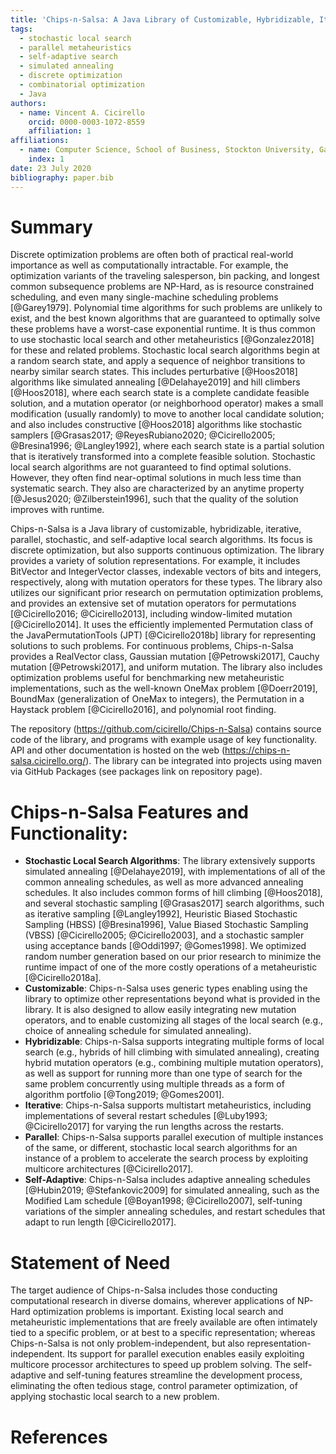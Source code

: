 ```yaml
---
title: 'Chips-n-Salsa: A Java Library of Customizable, Hybridizable, Iterative, Parallel, Stochastic, and Self-Adaptive Local Search Algorithms'
tags:
  - stochastic local search
  - parallel metaheuristics
  - self-adaptive search
  - simulated annealing
  - discrete optimization
  - combinatorial optimization
  - Java
authors:
  - name: Vincent A. Cicirello
    orcid: 0000-0003-1072-8559
    affiliation: 1
affiliations:
  - name: Computer Science, School of Business, Stockton University, Galloway, NJ 08205
    index: 1
date: 23 July 2020
bibliography: paper.bib
---
```


# Summary

Discrete optimization problems are often both of practical real-world importance as well as computationally intractable. For example, the optimization variants of the traveling salesperson, bin packing, and longest common subsequence problems are NP-Hard, as is resource constrained scheduling, and even many single-machine scheduling problems [@Garey1979]. Polynomial time algorithms for such problems are unlikely to exist, and the best known algorithms that are guaranteed to optimally solve these problems have a worst-case exponential runtime. It is thus common to use stochastic local search and other metaheuristics [@Gonzalez2018] for these and related problems. Stochastic local search algorithms begin at a random search state, and apply a sequence of neighbor transitions to nearby similar search states. This includes perturbative [@Hoos2018] algorithms like simulated annealing [@Delahaye2019] and hill climbers [@Hoos2018], where each search state is a complete candidate feasible solution, and a mutation operator (or neighborhood operator) makes a small modification (usually randomly) to move to another local candidate solution; and also includes constructive [@Hoos2018] algorithms like stochastic samplers [@Grasas2017; @ReyesRubiano2020; @Cicirello2005; @Bresina1996; @Langley1992], where each search state is a partial solution that is iteratively transformed into a complete feasible solution. Stochastic local search algorithms are not guaranteed to find optimal solutions. However, they often find near-optimal solutions in much less time than systematic search. They also are characterized by an anytime property [@Jesus2020; @Zilberstein1996], such that the quality of the solution improves with runtime.

Chips-n-Salsa is a Java library of customizable, hybridizable, iterative, parallel, stochastic, and self-adaptive local search algorithms. Its focus is discrete optimization, but also supports continuous optimization. The library provides a variety of solution representations. For example, it includes BitVector and IntegerVector classes, indexable vectors of bits and integers, respectively, along with mutation operators for these types. The library also utilizes our significant prior research on permutation optimization problems, and provides an extensive set of mutation operators for permutations [@Cicirello2016; @Cicirello2013], including window-limited mutation [@Cicirello2014]. It uses the efficiently implemented Permutation class of the JavaPermutationTools (JPT) [@Cicirello2018b] library for representing solutions to such problems. For continuous problems, Chips-n-Salsa provides a RealVector class, Gaussian mutation [@Petrowski2017], Cauchy mutation [@Petrowski2017], and uniform mutation. The library also includes optimization problems useful for benchmarking new metaheuristic implementations, such as the well-known OneMax problem [@Doerr2019], BoundMax (generalization of OneMax to integers), the Permutation in a Haystack problem [@Cicirello2016], and polynomial root finding.

The repository (https://github.com/cicirello/Chips-n-Salsa) contains source code of the library, and programs with example usage of key functionality. API and other documentation is hosted on the web (https://chips-n-salsa.cicirello.org/). The library can be integrated into projects using maven via GitHub Packages (see packages link on repository page).

# Chips-n-Salsa Features and Functionality:

* __Stochastic Local Search Algorithms__: The library extensively supports simulated annealing [@Delahaye2019], with implementations of all of the common annealing schedules, as well as more advanced annealing schedules. It also includes common forms of hill climbing [@Hoos2018], and several stochastic sampling [@Grasas2017] search algorithms, such as iterative sampling [@Langley1992], Heuristic Biased Stochastic Sampling (HBSS) [@Bresina1996], Value Biased Stochastic Sampling (VBSS) [@Cicirello2005; @Cicirello2003], and a stochastic sampler using acceptance bands [@Oddi1997; @Gomes1998]. We optimized random number generation based on our prior research to minimize the runtime impact of one of the more costly operations of a metaheuristic [@Cicirello2018a].
* __Customizable__: Chips-n-Salsa uses generic types enabling using the library to optimize other representations beyond what is provided in the library. It is also designed to allow easily integrating new mutation operators, and to enable customizing all stages of the local search (e.g., choice of annealing schedule for simulated annealing).
* __Hybridizable__: Chips-n-Salsa supports integrating multiple forms of local search (e.g., hybrids of hill climbing with simulated annealing), creating hybrid mutation operators (e.g., combining multiple mutation operators), as well as support for running more than one type of search for the same problem concurrently using multiple threads as a form of algorithm portfolio [@Tong2019; @Gomes2001].
* __Iterative__: Chips-n-Salsa supports multistart metaheuristics, including implementations of several restart schedules [@Luby1993; @Cicirello2017] for varying the run lengths across the restarts. 
* __Parallel__: Chips-n-Salsa supports parallel execution of multiple instances of the same, or different, stochastic local search algorithms for an instance of a problem to accelerate the search process by exploiting multicore architectures [@Cicirello2017]. 
* __Self-Adaptive__: Chips-n-Salsa includes adaptive annealing schedules [@Hubin2019; @Stefankovic2009] for simulated annealing, such as the Modified Lam schedule [@Boyan1998; @Cicirello2007], self-tuning variations of the simpler annealing schedules, and restart schedules that adapt to run length [@Cicirello2017].

# Statement of Need

The target audience of Chips-n-Salsa includes those conducting computational research in diverse domains, wherever applications of NP-Hard optimization problems is important. Existing local search and metaheuristic implementations that are freely available are often intimately tied to a specific problem, or at best to a specific representation; whereas Chips-n-Salsa is not only problem-independent, but also representation-independent. Its support for parallel execution enables easily exploiting multicore processor architectures to speed up problem solving.  The self-adaptive and self-tuning features streamline the development process, eliminating the often tedious stage, control parameter optimization, of applying stochastic local search to a new problem.

# References
